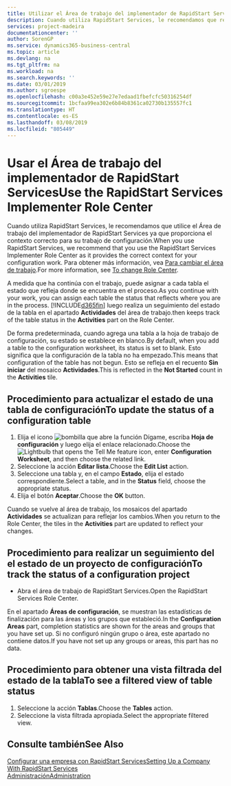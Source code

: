 ```yaml
---
title: Utilizar el Área de trabajo del implementador de RapidStart Services | Documentos de Microsoft
description: Cuando utiliza RapidStart Services, le recomendamos que realice un seguimiento de su trabajo y utilice el Área de trabajo del implementador de RapidStart Services ya que proporciona el contexto correcto para su trabajo de configuración.
services: project-madeira
documentationcenter: ''
author: SorenGP
ms.service: dynamics365-business-central
ms.topic: article
ms.devlang: na
ms.tgt_pltfrm: na
ms.workload: na
ms.search.keywords: ''
ms.date: 03/01/2019
ms.author: sgroespe
ms.openlocfilehash: c00a3e452e59e27e7edaad1fbefcfc50316254df
ms.sourcegitcommit: 1bcfaa99ea302e6b84b8361ca02730b135557fc1
ms.translationtype: HT
ms.contentlocale: es-ES
ms.lasthandoff: 03/08/2019
ms.locfileid: "805449"
---
```

# <a name="use-the-rapidstart-services-implementer-role-center"></a><span data-ttu-id="7b76b-103">Usar el Área de trabajo del implementador de RapidStart Services</span><span class="sxs-lookup"><span data-stu-id="7b76b-103">Use the RapidStart Services Implementer Role Center</span></span>
<span data-ttu-id="7b76b-104">Cuando utiliza RapidStart Services, le recomendamos que utilice el Área de trabajo del implementador de RapidStart Services ya que proporciona el contexto correcto para su trabajo de configuración.</span><span class="sxs-lookup"><span data-stu-id="7b76b-104">When you use RapidStart Services, we recommend that you use the RapidStart Services Implementer Role Center as it provides the correct context for your configuration work.</span></span> <span data-ttu-id="7b76b-105">Para obtener más información, vea [Para cambiar el área de trabajo](ui-change-basic-settings.md#to-change-role-center).</span><span class="sxs-lookup"><span data-stu-id="7b76b-105">For more information, see [To change Role Center](ui-change-basic-settings.md#to-change-role-center).</span></span>

<span data-ttu-id="7b76b-106">A medida que ha continúa con el trabajo, puede asignar a cada tabla el estado que refleja donde se encuentra en el proceso.</span><span class="sxs-lookup"><span data-stu-id="7b76b-106">As you continue with your work, you can assign each table the status that reflects where you are in the process.</span></span> [!INCLUDE[d365fin](includes/d365fin_md.md)] <span data-ttu-id="7b76b-107">luego realiza un seguimiento del estado de la tabla en el apartado **Actividades** del área de trabajo.</span><span class="sxs-lookup"><span data-stu-id="7b76b-107">then keeps track of the table status in the **Activities** part on the Role Center.</span></span>  

<span data-ttu-id="7b76b-108">De forma predeterminada, cuando agrega una tabla a la hoja de trabajo de configuración, su estado se establece en blanco.</span><span class="sxs-lookup"><span data-stu-id="7b76b-108">By default, when you add a table to the configuration worksheet, its status is set to blank.</span></span> <span data-ttu-id="7b76b-109">Esto significa que la configuración de la tabla no ha empezado.</span><span class="sxs-lookup"><span data-stu-id="7b76b-109">This means that configuration of the table has not begun.</span></span> <span data-ttu-id="7b76b-110">Esto se refleja en el recuento **Sin iniciar** del mosaico **Actividades**.</span><span class="sxs-lookup"><span data-stu-id="7b76b-110">This is reflected in the **Not Started** count in the **Activities** tile.</span></span>  

## <a name="to-update-the-status-of-a-configuration-table"></a><span data-ttu-id="7b76b-111">Procedimiento para actualizar el estado de una tabla de configuración</span><span class="sxs-lookup"><span data-stu-id="7b76b-111">To update the status of a configuration table</span></span>  
1.  <span data-ttu-id="7b76b-112">Elija el icono ![bombilla que abre la función Dígame](media/ui-search/search_small.png "Dígame que desea hacer"), escriba **Hoja de configuración** y luego elija el enlace relacionado.</span><span class="sxs-lookup"><span data-stu-id="7b76b-112">Choose the ![Lightbulb that opens the Tell Me feature](media/ui-search/search_small.png "Tell me what you want to do") icon, enter **Configuration Worksheet**, and then choose the related link.</span></span>  
2.  <span data-ttu-id="7b76b-113">Seleccione la acción **Editar lista**.</span><span class="sxs-lookup"><span data-stu-id="7b76b-113">Choose the **Edit List** action.</span></span>  
3.  <span data-ttu-id="7b76b-114">Seleccione una tabla y, en el campo **Estado**, elija el estado correspondiente.</span><span class="sxs-lookup"><span data-stu-id="7b76b-114">Select a table, and in the **Status** field, choose the appropriate status.</span></span>  
4.  <span data-ttu-id="7b76b-115">Elija el botón **Aceptar**.</span><span class="sxs-lookup"><span data-stu-id="7b76b-115">Choose the **OK** button.</span></span>  

<span data-ttu-id="7b76b-116">Cuando se vuelve al área de trabajo, los mosaicos del apartado **Actividades** se actualizan para reflejar los cambios.</span><span class="sxs-lookup"><span data-stu-id="7b76b-116">When you return to the Role Center, the tiles in the **Activities** part are updated to reflect your changes.</span></span>  

## <a name="to-track-the-status-of-a-configuration-project"></a><span data-ttu-id="7b76b-117">Procedimiento para realizar un seguimiento del el estado de un proyecto de configuración</span><span class="sxs-lookup"><span data-stu-id="7b76b-117">To track the status of a configuration project</span></span>  
- <span data-ttu-id="7b76b-118">Abra el área de trabajo de RapidStart Services.</span><span class="sxs-lookup"><span data-stu-id="7b76b-118">Open the RapidStart Services Role Center.</span></span>  

<span data-ttu-id="7b76b-119">En el apartado **Áreas de configuración**, se muestran las estadísticas de finalización para las áreas y los grupos que estableció.</span><span class="sxs-lookup"><span data-stu-id="7b76b-119">In the **Configuration Areas** part, completion statistics are shown for the areas and groups that you have set up.</span></span> <span data-ttu-id="7b76b-120">Si no configuró ningún grupo o área, este apartado no contiene datos.</span><span class="sxs-lookup"><span data-stu-id="7b76b-120">If you have not set up any groups or areas, this part has no data.</span></span>  

## <a name="to-see-a-filtered-view-of-table-status"></a><span data-ttu-id="7b76b-121">Procedimiento para obtener una vista filtrada del estado de la tabla</span><span class="sxs-lookup"><span data-stu-id="7b76b-121">To see a filtered view of table status</span></span>  
1. <span data-ttu-id="7b76b-122">Seleccione la acción **Tablas**.</span><span class="sxs-lookup"><span data-stu-id="7b76b-122">Choose the **Tables** action.</span></span>  
2. <span data-ttu-id="7b76b-123">Seleccione la vista filtrada apropiada.</span><span class="sxs-lookup"><span data-stu-id="7b76b-123">Select the appropriate filtered view.</span></span>  

## <a name="see-also"></a><span data-ttu-id="7b76b-124">Consulte también</span><span class="sxs-lookup"><span data-stu-id="7b76b-124">See Also</span></span>  
[<span data-ttu-id="7b76b-125">Configurar una empresa con RapidStart Services</span><span class="sxs-lookup"><span data-stu-id="7b76b-125">Setting Up a Company With RapidStart Services</span></span>](admin-set-up-a-company-with-rapidstart.md)  
[<span data-ttu-id="7b76b-126">Administración</span><span class="sxs-lookup"><span data-stu-id="7b76b-126">Administration</span></span>](admin-setup-and-administration.md)
